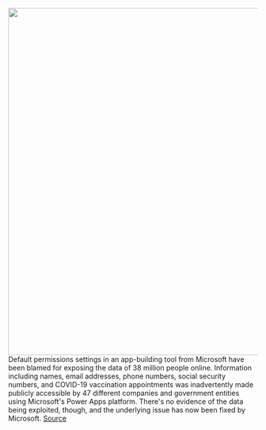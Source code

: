 <img src='https://cdn.vox-cdn.com/thumbor/_ZeCkIYYAmxHNFun1xhNTOekzzY=/0x0:2040x1360/1200x800/filters:focal(857x517:1183x843)/cdn.vox-cdn.com/uploads/chorus_image/image/69767510/acastro_190204_1777_privacy_0001.0.jpg' width='700px' /><br/>
Default permissions settings in an app-building tool from Microsoft have been blamed for exposing the data of 38 million people online. Information including names, email addresses, phone numbers, social security numbers, and COVID-19 vaccination appointments was inadvertently made publicly accessible by 47 different companies and government entities using Microsoft's Power Apps platform. There's no evidence of the data being exploited, though, and the underlying issue has now been fixed by Microsoft.
<a href='https://www.theverge.com/2021/8/24/22639106/microsoft-power-apps-default-permissions-settings-user-records-exposed-38-million-upgard'> Source <a/>